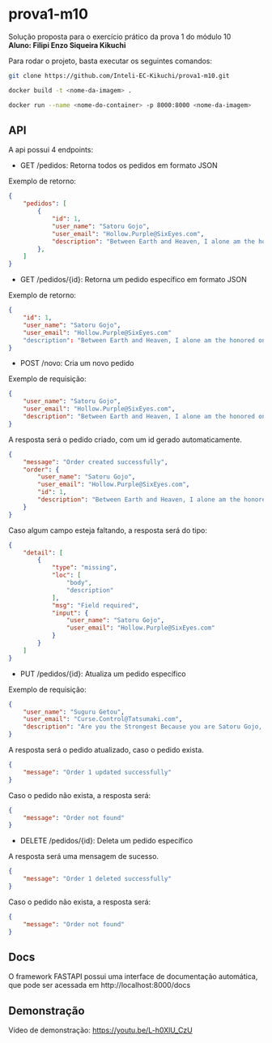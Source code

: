 # prova1-m10

Solução proposta para o exercício prático da prova 1 do módulo 10 <br/>
**Aluno: Filipi Enzo Siqueira Kikuchi**

Para rodar o projeto, basta executar os seguintes comandos:

```bash
git clone https://github.com/Inteli-EC-Kikuchi/prova1-m10.git
```

```bash
docker build -t <nome-da-imagem> .
```

```bash
docker run --name <nome-do-container> -p 8000:8000 <nome-da-imagem>
```

## API

A api possui 4 endpoints:

- GET /pedidos: Retorna todos os pedidos em formato JSON

Exemplo de retorno:
```json
{
    "pedidos": [
        {
            "id": 1,
            "user_name": "Satoru Gojo",
            "user_email": "Hollow.Purple@SixEyes.com",
            "description": "Between Earth and Heaven, I alone am the honored one",
        },
    ]
}
```

- GET /pedidos/{id}: Retorna um pedido específico em formato JSON

Exemplo de retorno:
```json
{
    "id": 1,
    "user_name": "Satoru Gojo",
    "user_email": "Hollow.Purple@SixEyes.com"
    "description": "Between Earth and Heaven, I alone am the honored one",
}
```

- POST /novo: Cria um novo pedido

Exemplo de requisição:
```json
{
	"user_name": "Satoru Gojo",
	"user_email": "Hollow.Purple@SixEyes.com",
	"description": "Between Earth and Heaven, I alone am the honored one"
}
```

A resposta será o pedido criado, com um id gerado automaticamente.
```json
{
	"message": "Order created successfully",
	"order": {
		"user_name": "Satoru Gojo",
		"user_email": "Hollow.Purple@SixEyes.com",
		"id": 1,
		"description": "Between Earth and Heaven, I alone am the honored one"
	}
}
```

Caso algum campo esteja faltando, a resposta será do tipo:
```json
{
	"detail": [
		{
			"type": "missing",
			"loc": [
				"body",
				"description"
			],
			"msg": "Field required",
			"input": {
				"user_name": "Satoru Gojo",
				"user_email": "Hollow.Purple@SixEyes.com"
			}
		}
	]
}
```

- PUT /pedidos/{id}: Atualiza um pedido específico

Exemplo de requisição:
```json
{
	"user_name": "Suguru Getou",
	"user_email": "Curse.Control@Tatsumaki.com",
	"description": "Are you the Strongest Because you are Satoru Gojo, or are you Satoru Gojo because you are the strongest?"
}
```

A resposta será o pedido atualizado, caso o pedido exista.
```json
{
	"message": "Order 1 updated successfully"
}
```

Caso o pedido não exista, a resposta será:
```json
{
    "message": "Order not found"
}
```

- DELETE /pedidos/{id}: Deleta um pedido específico

A resposta será uma mensagem de sucesso.
```json
{
    "message": "Order 1 deleted successfully"
}
```

Caso o pedido não exista, a resposta será:
```json
{
    "message": "Order not found"
}
```

## Docs

O framework FASTAPI possui uma interface de documentação automática, que pode ser acessada em http://localhost:8000/docs

## Demonstração

Vídeo de demonstração: https://youtu.be/L-h0XlU_CzU